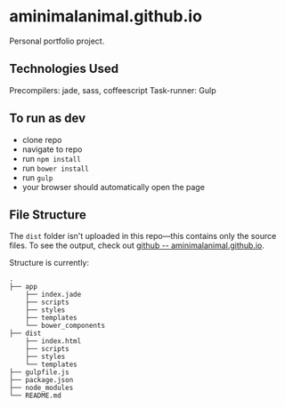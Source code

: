 # aminimalanimal.github.io
Personal portfolio project.

## Technologies Used
Precompilers: jade, sass, coffeescript
Task-runner: Gulp

## To run as dev
- clone repo
- navigate to repo
- run `npm install`
- run `bower install`
- run `gulp`
- your browser should automatically open the page

## File Structure
The `dist` folder isn't uploaded in this repo—this contains only the source files. To see the output, check out [github -- aminimalanimal.github.io](https://github.com/aminimalanimal/aminimalanimal.github.io--source).

Structure is currently:

	.
	├── app
		├── index.jade
		├── scripts
		├── styles
		├── templates
		└── bower_components
	├── dist
		├── index.html
		├── scripts
		├── styles
		└── templates
	├── gulpfile.js
	├── package.json
	├── node_modules
	└── README.md